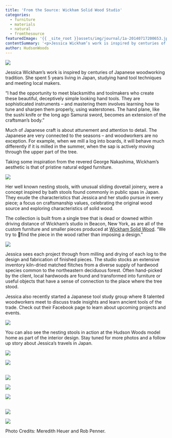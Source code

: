 ```yaml
---
title: 'From the Source: Wickham Solid Wood Studio'
categories:
  - furniture
  - materials
  - natural
  - fromthesource
featuredImage: '{{ _site_root }}assets/img/journal/1a-20140717200653.jpg'
contentSummary: '<p>Jessica Wickham’s work is inspired by centuries of Japanese woodworking tradition. She spent 5 years living in Japan, studying hand tool techniques and meeting local makers.</p>'
author: HudsonWoods
---
```

<p><img src="/assets/img/journal/1a-20140717200414.jpg"></p><p>Jessica Wickham’s work is inspired by centuries of Japanese woodworking tradition. She spent 5 years living in Japan, studying hand tool techniques and meeting local makers.</p><p>“I had the opportunity to meet blacksmiths and toolmakers who create these beautiful, deceptively simple looking hand tools.  They are sophisticated instruments – and mastering them involves learning how to tune and sharpen them properly, using waterstones.  The hand plane, like the sushi knife or the long ago Samurai sword, becomes an extension of the craftsman’s body.”</p><p>Much of Japanese craft is about attunement and attention to detail. The Japanese are very connected to the seasons – and woodworkers are no exception. For example, when we mill a log into boards, it will behave much differently if it is milled in the summer, when the sap is actively moving through the upper part of the tree.</p><p>Taking some inspiration from the revered George Nakashima, Wickham’s aesthetic is that of pristine natural edged furniture.</p><p><img src="/assets/img/journal/2a-20140717200429.jpg"></p><p>Her well known nesting stools, with unusual sliding dovetail joinery, were a concept inspired by bath stools found commonly in public spas in Japan. They exude the characteristics that Jessica and her studio pursue in every piece; a focus on craftsmanship values, celebrating the original wood source and exploring characteristics of solid wood.</p><p>The collection is built from a single tree that is dead or downed within driving distance of Wickham’s studio in Beacon, New York, as are all of the custom furniture and smaller pieces produced at <a href="http://jessica-wickham.com/">Wickham Solid Wood</a>. “We try to find the piece in the wood rather than imposing a design.”</p><p><img src="/assets/img/journal/3a-20140717200443.jpg"></p><p>Jessica sees each project through from milling and drying of each log to the design and fabrication of finished pieces. The studio stocks an extensive inventory kiln-dried matched flitches from a diverse supply of hardwood species common to the northeastern deciduous forest. Often hand-picked by the client, local hardwoods are found and transformed into furniture or useful objects that have a sense of connection to the place where the tree stood.</p><p>Jessica also recently started a Japanese tool study group where 8 talented woodworkers meet to discuss trade insights and learn ancient tools of the trade. Check out their Facebook page to learn about upcoming projects and events.</p><p><img src="/assets/img/journal/4aa-20140717200457.jpg"></p><p>You can also see the nesting stools in action at the Hudson Woods model home as part of the interior design. Stay tuned for more photos and a follow up story about Jessica’s travels in Japan.</p><p><img src="/assets/img/journal/4a-20140717200519.jpg"></p><p><img src="/assets/img/journal/5a-20140717200535.jpg"></p><p><br><img src="/assets/img/journal/6a-20140717200543.jpg"></p><p><img src="/assets/img/journal/8a.jpg"></p><p><img src="/assets/img/journal/7ab1.jpg"></p><p><br><img src="/assets/img/journal/7ac.jpg"></p><p><img src="/assets/img/journal/9a.png"></p><p>Photo Credits: Meredith Heuer and Rob Penner.</p>